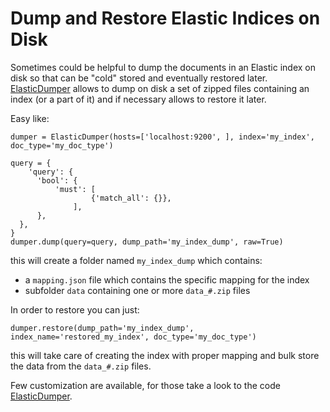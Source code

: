 # Dump and Restore Elastic Indices on Disk

Sometimes could be helpful to dump the documents in an Elastic index on disk so that can be "cold" stored and eventually restored later. [ElasticDumper](https://github.com/pierluigi-failla/elastic_dumper/blob/master/dumper.py) allows to dump on disk a set of zipped files containing an index (or a part of it) and if necessary allows to restore it later.

Easy like:

    dumper = ElasticDumper(hosts=['localhost:9200', ], index='my_index', doc_type='my_doc_type')
  
    query = {
        'query': {
          'bool': {
              'must': [
                      {'match_all': {}},
                  ],
          },
      },
    }
    dumper.dump(query=query, dump_path='my_index_dump', raw=True)
  
this will create a folder named `my_index_dump` which contains:
  - a `mapping.json` file which contains the specific mapping for the index 
  - subfolder `data` containing one or more `data_#.zip` files
  
In order to restore you can just:

    dumper.restore(dump_path='my_index_dump', index_name='restored_my_index', doc_type='my_doc_type')
    
this will take care of creating the index with proper mapping and bulk store the data from the `data_#.zip` files.

Few customization are available, for those take a look to the code [ElasticDumper](https://github.com/pierluigi-failla/elastic_dumper/blob/master/dumper.py).
